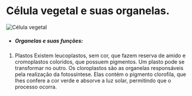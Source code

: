 # Célula vegetal e suas organelas.



![Célula vegetal](https://user-images.githubusercontent.com/96310308/202107441-50a4ac9a-b71a-429d-8da3-6d8a587fe01a.png)

- ##### Organelas e suas funções:

1. Plastos 
Existem leucoplastos, sem cor, que fazem reserva de amido e cromoplastos coloridos, que possuem pigmentos. Um plasto pode se transformar no outro.
Os cloroplastos são as organelas responsáveis pela realização da fotossíntese. Elas contém o pigmento clorofila, que lhes confere a cor verde e absorve a luz solar, permitindo que o processo ocorra.

